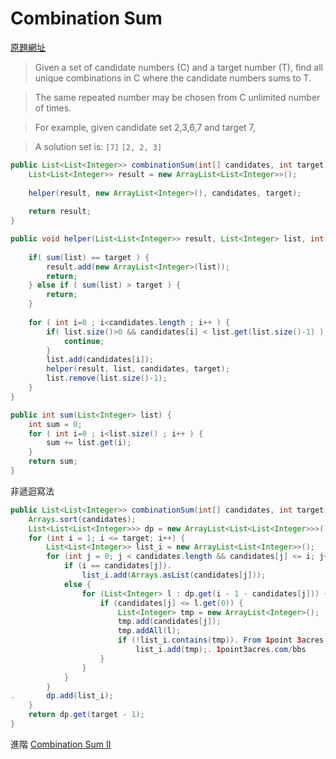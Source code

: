 # Combination Sum

[原題網址](http://www.lintcode.com/en/problem/combination-sum/)

> Given a set of candidate numbers (C) and a target number (T), find all unique combinations in C where the candidate numbers sums to T.

> The same repeated number may be chosen from C unlimited number of times.

> For example, given candidate set 2,3,6,7 and target 7, 

> A solution set is: 
> `[7]` `[2, 2, 3]`

```java
public List<List<Integer>> combinationSum(int[] candidates, int target) {
    List<List<Integer>> result = new ArrayList<List<Integer>>();
    
    helper(result, new ArrayList<Integer>(), candidates, target);
    
    return result;
}

public void helper(List<List<Integer>> result, List<Integer> list, int[] candidates, int target) {
    
    if( sum(list) == target ) {
        result.add(new ArrayList<Integer>(list));
        return;
    } else if ( sum(list) > target ) {
        return;
    }
    
    for ( int i=0 ; i<candidates.length ; i++ ) {
        if( list.size()>0 && candidates[i] < list.get(list.size()-1) ) {
            continue;
        }
        list.add(candidates[i]);
        helper(result, list, candidates, target);
        list.remove(list.size()-1);
    }
}

public int sum(List<Integer> list) {
    int sum = 0;
    for ( int i=0 ; i<list.size() ; i++ ) {
        sum += list.get(i);
    }
    return sum;
}
```


非遞迴寫法

```java
public List<List<Integer>> combinationSum(int[] candidates, int target) {
    Arrays.sort(candidates);
    List<List<List<Integer>>> dp = new ArrayList<List<List<Integer>>>();
    for (int i = 1; i <= target; i++) {
        List<List<Integer>> list_i = new ArrayList<List<Integer>>();
        for (int j = 0; j < candidates.length && candidates[j] <= i; j++) {
            if (i == candidates[j]).
                list_i.add(Arrays.asList(candidates[j]));
            else {
                for (List<Integer> l : dp.get(i - 1 - candidates[j])) {
                    if (candidates[j] <= l.get(0)) {
                        List<Integer> tmp = new ArrayList<Integer>();
                        tmp.add(candidates[j]);
                        tmp.addAll(l);
                        if (!list_i.contains(tmp)). From 1point 3acres bbs
                            list_i.add(tmp);. 1point3acres.com/bbs
                    }
                }
            }
        }
.       dp.add(list_i);
    }
    return dp.get(target - 1);
}
```

進階 [Combination Sum II](combination_sum_ii.md)

